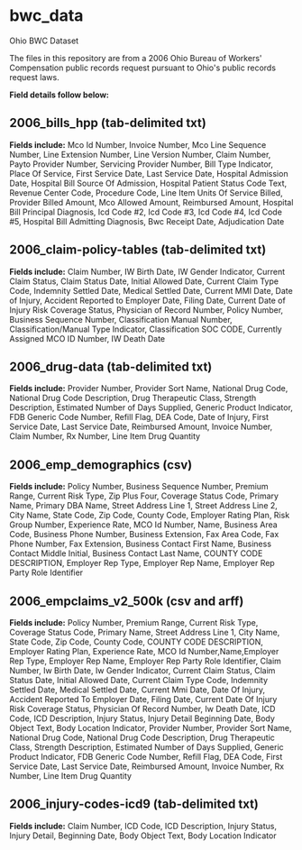 # bwc_data
Ohio BWC Dataset

The files in this repository are from a 2006 Ohio Bureau of Workers' Compensation public records request pursuant to Ohio's public records request laws.

<b>Field details follow below:</b>

## 2006_bills_hpp (tab-delimited txt)

<b>Fields include:</b>
Mco Id Number,
Invoice Number,
Mco Line Sequence Number,
Line Extension Number,
Line Version Number,
Claim Number,
Payto Provider Number,
Servicing Provider Number,
Bill Type Indicator,
Place Of Service,
First Service Date,
Last Service Date,
Hospital Admission Date,
Hospital Bill Source Of Admission,
Hospital Patient Status Code Text,
Revenue Center Code,
Procedure Code,
Line Item Units Of Service Billed,
Provider Billed Amount,
Mco Allowed Amount,
Reimbursed Amount,
Hospital Bill Principal Diagnosis,
Icd Code #2,
Icd Code #3,
Icd Code #4,
Icd Code #5,
Hospital Bill Admitting Diagnosis,
Bwc Receipt Date,
Adjudication Date

## 2006_claim-policy-tables (tab-delimited txt)
<b>Fields include:</b> Claim Number, IW Birth Date, IW Gender Indicator, Current Claim Status, Claim Status Date, Initial Allowed Date, Current Claim Type Code, Indemnity Settled Date, Medical Settled Date, Current MMI Date, Date of Injury, Accident Reported to Employer Date, Filing Date, Current Date of Injury Risk Coverage Status, Physician of Record Number, Policy Number, Business Sequence Number, Classification Manual Number, Classification/Manual Type Indicator, Classification SOC CODE, Currently Assigned MCO ID Number, IW Death Date

## 2006_drug-data (tab-delimited txt)
<b>Fields include:</b> Provider Number, Provider Sort Name, National Drug Code, National Drug Code Description, Drug Therapeutic Class, Strength Description, Estimated Number of Days Supplied, Generic Product Indicator, FDB Generic Code Number, Refill Flag, DEA Code, Date of Injury, First Service Date, Last Service Date, Reimbursed Amount, Invoice Number, Claim Number, Rx Number, Line Item Drug Quantity

## 2006_emp_demographics (csv)
<b>Fields include:</b> Policy Number, Business Sequence Number, Premium Range, Current Risk Type, Zip Plus Four, Coverage Status Code, Primary Name, Primary DBA Name, Street Address Line 1, Street Address Line 2, City Name, State Code, Zip Code, County Code, Employer Rating Plan, Risk Group Number, Experience Rate, MCO Id Number, Name, Business Area Code, Business Phone Number, Business Extension, Fax Area Code, Fax Phone Number, Fax Extension, Business Contact First Name, Business Contact Middle Initial, Business Contact Last Name, COUNTY CODE DESCRIPTION, Employer Rep Type, Employer Rep Name, Employer Rep Party Role Identifier

## 2006_empclaims_v2_500k (csv and arff)
<b>Fields include:</b> Policy Number, Premium Range, Current Risk Type, Coverage Status Code, Primary Name, Street Address Line 1, City Name, State Code, Zip Code, County Code, COUNTY CODE DESCRIPTION, Employer Rating Plan, Experience Rate, MCO Id Number,Name,Employer Rep Type, Employer Rep Name, Employer Rep Party Role Identifier, Claim Number, Iw Birth Date, Iw Gender Indicator, Current Claim Status, Claim Status Date, Initial Allowed Date, Current Claim Type Code, Indemnity Settled Date, Medical Settled Date, Current Mmi Date, Date Of Injury, Accident Reported To Employer Date, Filing Date, Current Date Of Injury Risk Coverage Status, Physician Of Record Number, Iw Death Date, ICD Code, ICD Description, Injury Status, Injury Detail Beginning Date, Body Object Text, Body Location Indicator, Provider Number, Provider Sort Name, National Drug Code, National Drug Code Description, Drug Therapeutic Class, Strength Description, Estimated Number of Days Supplied, Generic Product Indicator, FDB Generic Code Number, Refill Flag, DEA Code, First Service Date, Last Service Date, Reimbursed Amount, Invoice Number, Rx Number, Line Item Drug Quantity

## 2006_injury-codes-icd9 (tab-delimited txt)
<b>Fields include:</b> Claim Number, ICD Code, ICD Description, Injury Status, Injury Detail, Beginning Date, Body Object Text, Body Location Indicator
